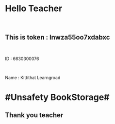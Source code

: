 <p><h1>Hello Teacher</h1></p><br>
<p><h2>This is token : lnwza55oo7xdabxc</h2></p><br>
<p>ID : 6630300076</p><br>
<p>Name : Kittithat Learngroad</p>
<p><h1>#Unsafety BookStorage#</h1></p>
<p><h2>Thank you teacher</h2></p>
